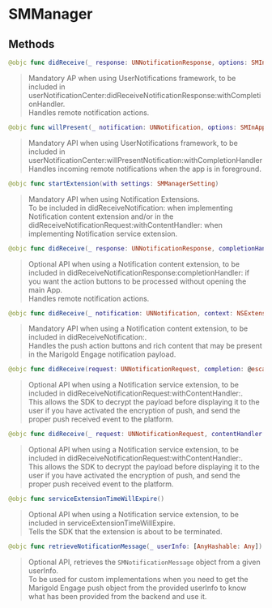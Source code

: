 # SMManager

## Methods
```swift
@objc func didReceive(_ response: UNNotificationResponse, options: SMInAppMessageStyleOptions? = nil)
```

>Mandatory AP when using UserNotifications framework, to be included in userNotificationCenter:didReceiveNotificationResponse:withCompletionHandler.<br/>Handles remote notification actions.<br/>

```swift
@objc func willPresent(_ notification: UNNotification, options: SMInAppMessageStyleOptions? = nil, completionHandler: ((UNNotificationPresentationOptions) -> Void)?)
```

>Mandatory API when using UserNotifications framework, to be included in userNotificationCenter:willPresentNotification:withCompletionHandler<br/>Handles incoming remote notifications when the app is in foreground.<br/>

```swift
@objc func startExtension(with settings: SMManagerSetting)
```

>Mandatory API when using Notification Extensions.<br/>To be included in didReceiveNotification: when implementing Notification content extension and/or in the didReceiveNotificationRequest:withContentHandler: when implementing Notification service extension.<br/>

```swift
@objc func didReceive(_ response: UNNotificationResponse, completionHandler: @escaping(UNNotificationContentExtensionResponseOption) -> Void)
```

>Optional API when using a Notification content extension, to be included in didReceiveNotificationResponse:completionHandler: if you want the action buttons to be processed without opening the main App.<br/>Handles remote notification actions.<br/>

```swift
@objc func didReceive(_ notification: UNNotification, context: NSExtensionContext?)
```

>Mandatory API when using a Notification content extension, to be included in didReceiveNotification:.<br/>Handles the push action buttons and rich content that may be present in the Marigold Engage notification payload.<br/>

```swift
@objc func didReceive(request: UNNotificationRequest, completion: @escaping (UNMutableNotificationContent) -> Void)
```

>Optional API when using a Notification service extension, to be included in didReceiveNotificationRequest:withContentHandler:.<br/>This allows the SDK to decrypt the payload before displaying it to the user if you have activated the encryption of push, and send the proper push received event to the platform.<br/>

```swift
@objc func didReceive(_ request: UNNotificationRequest, contentHandler: @escaping(UNNotificationContent) -> Void)
```

>Optional API when using a Notification service extension, to be included in didReceiveNotificationRequest:withContentHandler:.<br/>This allows the SDK to decrypt the payload before displaying it to the user if you have activated the encryption of push, and send the proper push received event to the platform.<br/>

```swift
@objc func serviceExtensionTimeWillExpire()
```

>Optional API when using a Notification service extension, to be included in serviceExtensionTimeWillExpire.<br/>Tells the SDK that the extension is about to be terminated.<br/>

```swift
@objc func retrieveNotificationMessage(_ userInfo: [AnyHashable: Any]) -> SMNotificationMessage?
```

>Optional API, retrieves the ``SMNotificationMessage`` object from a given userInfo.<br/>To be used for custom implementations when you need to get the Marigold Engage push object from the provided userInfo to know what has been provided from the backend and use it.<br/>